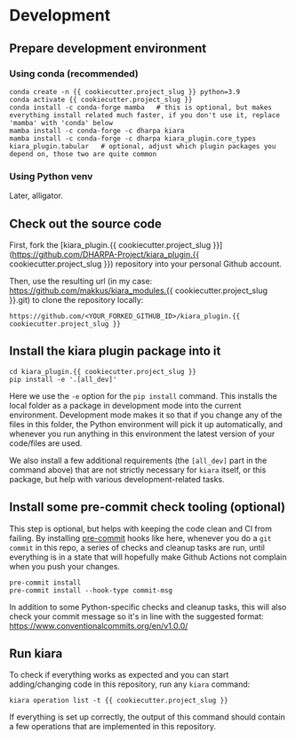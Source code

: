 # Development


## Prepare development environment

### Using conda (recommended)

```
conda create -n {{ cookiecutter.project_slug }} python=3.9
conda activate {{ cookiecutter.project_slug }}
conda install -c conda-forge mamba   # this is optional, but makes everything install related much faster, if you don't use it, replace 'mamba' with 'conda' below
mamba install -c conda-forge -c dharpa kiara
mamba install -c conda-forge -c dharpa kiara_plugin.core_types kiara_plugin.tabular   # optional, adjust which plugin packages you depend on, those two are quite common
```

### Using Python venv

Later, alligator.


## Check out the source code

First, fork the [kiara_plugin.{{ cookiecutter.project_slug }}](https://github.com/DHARPA-Project/kiara_plugin.{{ cookiecutter.project_slug }}) repository into your personal Github account.

Then, use the resulting url (in my case: https://github.com/makkus/kiara_modules.{{ cookiecutter.project_slug }}.git) to clone the repository locally:

```
https://github.com/<YOUR_FORKED_GITHUB_ID>/kiara_plugin.{{ cookiecutter.project_slug }}
```

## Install the kiara plugin package into it

```
cd kiara_plugin.{{ cookiecutter.project_slug }}
pip install -e '.[all_dev]'
```

Here we use the `-e` option for the `pip install` command. This installs the local folder as a package in development mode into the current environment. Development mode makes it so that if you change any of the files in this folder, the Python environment will pick it up automatically, and whenever you run anything in this environment the latest version of your code/files are used.

We also install a few additional requirements  (the `[all_dev]` part in the command above) that are not strictly necessary for `kiara` itself, or this package, but help with various development-related tasks.

## Install some pre-commit check tooling (optional)

This step is optional, but helps with keeping the code clean and CI from failing. By installing [pre-commit](https://pre-commit.com/) hooks like here,
whenever you do a `git commit` in this repo, a series of checks and cleanup tasks are run, until everything is in a state
that will hopefully make Github Actions not complain when you push your changes.

```
pre-commit install
pre-commit install --hook-type commit-msg
```

In addition to some Python-specific checks and cleanup tasks, this will also check your commit message so it's in line with the suggested format:
https://www.conventionalcommits.org/en/v1.0.0/

## Run kiara

To check if everything works as expected and you can start adding/changing code in this repository, run any `kiara` command:

```
kiara operation list -t {{ cookiecutter.project_slug }}
```

If everything is set up correctly, the output of this command should contain a few operations that are implemented in this repository.
